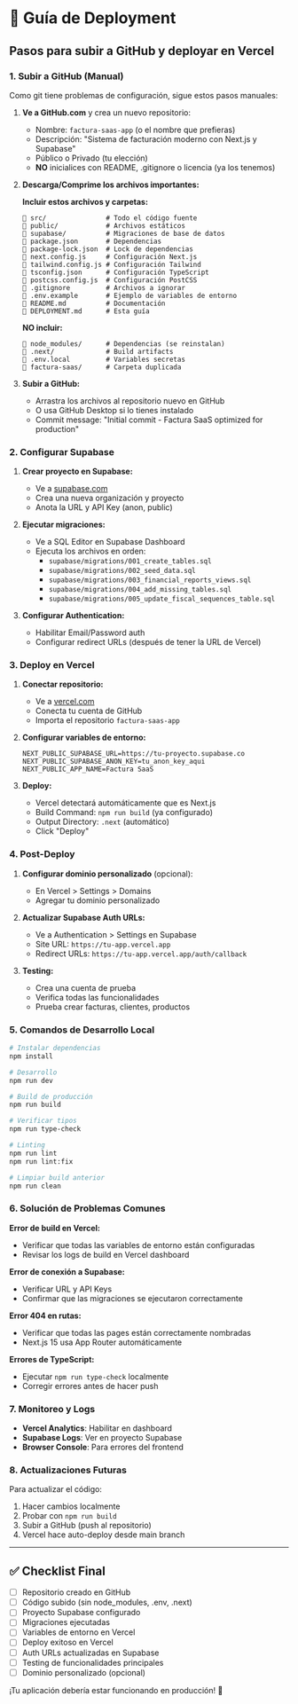 # 🚀 Guía de Deployment

## Pasos para subir a GitHub y deployar en Vercel

### 1. Subir a GitHub (Manual)

Como git tiene problemas de configuración, sigue estos pasos manuales:

1. **Ve a GitHub.com** y crea un nuevo repositorio:
   - Nombre: `factura-saas-app` (o el nombre que prefieras)
   - Descripción: "Sistema de facturación moderno con Next.js y Supabase"
   - Público o Privado (tu elección)
   - **NO** inicialices con README, .gitignore o licencia (ya los tenemos)

2. **Descarga/Comprime los archivos importantes:**
   
   **Incluir estos archivos y carpetas:**
   ```
   📁 src/               # Todo el código fuente
   📁 public/            # Archivos estáticos
   📁 supabase/          # Migraciones de base de datos
   📄 package.json       # Dependencias
   📄 package-lock.json  # Lock de dependencias
   📄 next.config.js     # Configuración Next.js
   📄 tailwind.config.js # Configuración Tailwind
   📄 tsconfig.json      # Configuración TypeScript
   📄 postcss.config.js  # Configuración PostCSS
   📄 .gitignore         # Archivos a ignorar
   📄 .env.example       # Ejemplo de variables de entorno
   📄 README.md          # Documentación
   📄 DEPLOYMENT.md      # Esta guía
   ```

   **NO incluir:**
   ```
   📁 node_modules/      # Dependencias (se reinstalan)
   📁 .next/             # Build artifacts
   📁 .env.local         # Variables secretas
   📁 factura-saas/      # Carpeta duplicada
   ```

3. **Subir a GitHub:**
   - Arrastra los archivos al repositorio nuevo en GitHub
   - O usa GitHub Desktop si lo tienes instalado
   - Commit message: "Initial commit - Factura SaaS optimized for production"

### 2. Configurar Supabase

1. **Crear proyecto en Supabase:**
   - Ve a [supabase.com](https://supabase.com)
   - Crea una nueva organización y proyecto
   - Anota la URL y API Key (anon, public)

2. **Ejecutar migraciones:**
   - Ve a SQL Editor en Supabase Dashboard
   - Ejecuta los archivos en orden:
     - `supabase/migrations/001_create_tables.sql`
     - `supabase/migrations/002_seed_data.sql`
     - `supabase/migrations/003_financial_reports_views.sql`
     - `supabase/migrations/004_add_missing_tables.sql`
     - `supabase/migrations/005_update_fiscal_sequences_table.sql`

3. **Configurar Authentication:**
   - Habilitar Email/Password auth
   - Configurar redirect URLs (después de tener la URL de Vercel)

### 3. Deploy en Vercel

1. **Conectar repositorio:**
   - Ve a [vercel.com](https://vercel.com)
   - Conecta tu cuenta de GitHub
   - Importa el repositorio `factura-saas-app`

2. **Configurar variables de entorno:**
   ```
   NEXT_PUBLIC_SUPABASE_URL=https://tu-proyecto.supabase.co
   NEXT_PUBLIC_SUPABASE_ANON_KEY=tu_anon_key_aqui
   NEXT_PUBLIC_APP_NAME=Factura SaaS
   ```

3. **Deploy:**
   - Vercel detectará automáticamente que es Next.js
   - Build Command: `npm run build` (ya configurado)
   - Output Directory: `.next` (automático)
   - Click "Deploy"

### 4. Post-Deploy

1. **Configurar dominio personalizado** (opcional):
   - En Vercel > Settings > Domains
   - Agregar tu dominio personalizado

2. **Actualizar Supabase Auth URLs:**
   - Ve a Authentication > Settings en Supabase
   - Site URL: `https://tu-app.vercel.app`
   - Redirect URLs: `https://tu-app.vercel.app/auth/callback`

3. **Testing:**
   - Crea una cuenta de prueba
   - Verifica todas las funcionalidades
   - Prueba crear facturas, clientes, productos

### 5. Comandos de Desarrollo Local

```bash
# Instalar dependencias
npm install

# Desarrollo
npm run dev

# Build de producción
npm run build

# Verificar tipos
npm run type-check

# Linting
npm run lint
npm run lint:fix

# Limpiar build anterior
npm run clean
```

### 6. Solución de Problemas Comunes

**Error de build en Vercel:**
- Verificar que todas las variables de entorno están configuradas
- Revisar los logs de build en Vercel dashboard

**Error de conexión a Supabase:**
- Verificar URL y API Keys
- Confirmar que las migraciones se ejecutaron correctamente

**Error 404 en rutas:**
- Verificar que todas las pages están correctamente nombradas
- Next.js 15 usa App Router automáticamente

**Errores de TypeScript:**
- Ejecutar `npm run type-check` localmente
- Corregir errores antes de hacer push

### 7. Monitoreo y Logs

- **Vercel Analytics**: Habilitar en dashboard
- **Supabase Logs**: Ver en proyecto Supabase
- **Browser Console**: Para errores del frontend

### 8. Actualizaciones Futuras

Para actualizar el código:
1. Hacer cambios localmente
2. Probar con `npm run build`
3. Subir a GitHub (push al repositorio)
4. Vercel hace auto-deploy desde main branch

---

## ✅ Checklist Final

- [ ] Repositorio creado en GitHub
- [ ] Código subido (sin node_modules, .env, .next)
- [ ] Proyecto Supabase configurado
- [ ] Migraciones ejecutadas
- [ ] Variables de entorno en Vercel
- [ ] Deploy exitoso en Vercel
- [ ] Auth URLs actualizadas en Supabase
- [ ] Testing de funcionalidades principales
- [ ] Dominio personalizado (opcional)

¡Tu aplicación debería estar funcionando en producción! 🎉